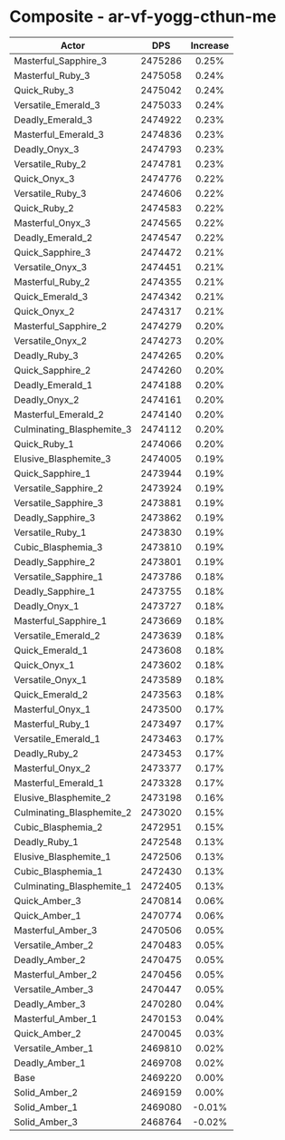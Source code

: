 # Composite - ar-vf-yogg-cthun-me
| Actor | DPS | Increase |
|---|:---:|:---:|
|Masterful_Sapphire_3|2475286|0.25%|
|Masterful_Ruby_3|2475058|0.24%|
|Quick_Ruby_3|2475042|0.24%|
|Versatile_Emerald_3|2475033|0.24%|
|Deadly_Emerald_3|2474922|0.23%|
|Masterful_Emerald_3|2474836|0.23%|
|Deadly_Onyx_3|2474793|0.23%|
|Versatile_Ruby_2|2474781|0.23%|
|Quick_Onyx_3|2474776|0.22%|
|Versatile_Ruby_3|2474606|0.22%|
|Quick_Ruby_2|2474583|0.22%|
|Masterful_Onyx_3|2474565|0.22%|
|Deadly_Emerald_2|2474547|0.22%|
|Quick_Sapphire_3|2474472|0.21%|
|Versatile_Onyx_3|2474451|0.21%|
|Masterful_Ruby_2|2474355|0.21%|
|Quick_Emerald_3|2474342|0.21%|
|Quick_Onyx_2|2474317|0.21%|
|Masterful_Sapphire_2|2474279|0.20%|
|Versatile_Onyx_2|2474273|0.20%|
|Deadly_Ruby_3|2474265|0.20%|
|Quick_Sapphire_2|2474260|0.20%|
|Deadly_Emerald_1|2474188|0.20%|
|Deadly_Onyx_2|2474161|0.20%|
|Masterful_Emerald_2|2474140|0.20%|
|Culminating_Blasphemite_3|2474112|0.20%|
|Quick_Ruby_1|2474066|0.20%|
|Elusive_Blasphemite_3|2474005|0.19%|
|Quick_Sapphire_1|2473944|0.19%|
|Versatile_Sapphire_2|2473924|0.19%|
|Versatile_Sapphire_3|2473881|0.19%|
|Deadly_Sapphire_3|2473862|0.19%|
|Versatile_Ruby_1|2473830|0.19%|
|Cubic_Blasphemia_3|2473810|0.19%|
|Deadly_Sapphire_2|2473801|0.19%|
|Versatile_Sapphire_1|2473786|0.18%|
|Deadly_Sapphire_1|2473755|0.18%|
|Deadly_Onyx_1|2473727|0.18%|
|Masterful_Sapphire_1|2473669|0.18%|
|Versatile_Emerald_2|2473639|0.18%|
|Quick_Emerald_1|2473608|0.18%|
|Quick_Onyx_1|2473602|0.18%|
|Versatile_Onyx_1|2473589|0.18%|
|Quick_Emerald_2|2473563|0.18%|
|Masterful_Onyx_1|2473500|0.17%|
|Masterful_Ruby_1|2473497|0.17%|
|Versatile_Emerald_1|2473463|0.17%|
|Deadly_Ruby_2|2473453|0.17%|
|Masterful_Onyx_2|2473377|0.17%|
|Masterful_Emerald_1|2473328|0.17%|
|Elusive_Blasphemite_2|2473198|0.16%|
|Culminating_Blasphemite_2|2473020|0.15%|
|Cubic_Blasphemia_2|2472951|0.15%|
|Deadly_Ruby_1|2472548|0.13%|
|Elusive_Blasphemite_1|2472506|0.13%|
|Cubic_Blasphemia_1|2472430|0.13%|
|Culminating_Blasphemite_1|2472405|0.13%|
|Quick_Amber_3|2470814|0.06%|
|Quick_Amber_1|2470774|0.06%|
|Masterful_Amber_3|2470506|0.05%|
|Versatile_Amber_2|2470483|0.05%|
|Deadly_Amber_2|2470475|0.05%|
|Masterful_Amber_2|2470456|0.05%|
|Versatile_Amber_3|2470447|0.05%|
|Deadly_Amber_3|2470280|0.04%|
|Masterful_Amber_1|2470153|0.04%|
|Quick_Amber_2|2470045|0.03%|
|Versatile_Amber_1|2469810|0.02%|
|Deadly_Amber_1|2469708|0.02%|
|Base|2469220|0.00%|
|Solid_Amber_2|2469159|0.00%|
|Solid_Amber_1|2469080|-0.01%|
|Solid_Amber_3|2468764|-0.02%|

